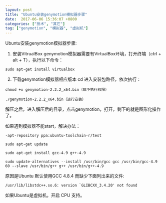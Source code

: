 ```yaml
---
layout: post
title: "Ubuntu安装genymotion模拟器步骤"
date:  2017-06-06 15:36:07 +0800
categories: ["技术", "其它"]
tag: ["genymotion", "模拟器", "虚拟机"]
---
```


Ubuntu安装genymotion模拟器步骤:
1. 安装VitrualBox
genymotion模拟器需要有VirtualBox环境，打开终端（ctrl + alt + T），执行以下命令：

```
sudo apt-get install virtualbox
```

2. 下载genymotion模拟器相应版本
cd 进入安装包路径，依次执行：

```
chmod +x genymotion-2.2.2_x64.bin（赋予执行权限）

./genymotion-2.2.2_x64.bin（进行安装）
```

解压之后，进入解压后的目录，点击genymotion，打开，剩下的就是图形化操作了。

如果遇到模拟器不能start，解决办法：

```
-apt-repository ppa:ubuntu-toolchain-r/test

sudo apt-get update

sudo apt-get install gcc-4.9 g++-4.9

sudo update-alternatives --install /usr/bin/gcc gcc /usr/bin/gcc-4.9 60 --slave /usr/bin/g++ g++ /usr/bin/g++-4.9
```

原因是Ubuntu 默认使用GCC 4.8.4 而缺少下面列出来的文件:

```
/usr/lib/libstdc++.so.6: version `GLIBCXX_3.4.20' not found
```

如果Ubuntu是虚拟机。开启 CPU 支持。
